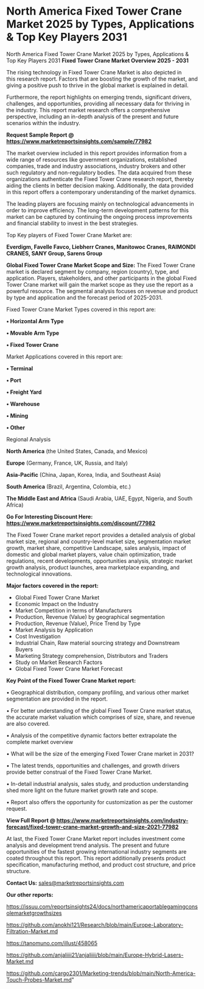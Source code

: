 # North America Fixed Tower Crane Market 2025 by Types, Applications & Top Key Players 2031
North America Fixed Tower Crane Market 2025 by Types, Applications & Top Key Players 2031
<Strong> Fixed Tower Crane Market Overview 2025 - 2031</strong>

The rising technology in Fixed Tower Crane Market is also depicted in this research report. Factors that are boosting the growth of the market, and giving a positive push to thrive in the global market is explained in detail.

Furthermore, the report highlights on emerging trends, significant drivers, challenges, and opportunities, providing all necessary data for thriving in the industry. This report market research offers a comprehensive perspective, including an in-depth analysis of the present and future scenarios within the industry.

<strong>Request Sample Report @ <a href=https://www.marketreportsinsights.com/sample/77982>https://www.marketreportsinsights.com/sample/77982</a></strong>

The market overview included in this report provides information from a wide range of resources like government organizations, established companies, trade and industry associations, industry brokers and other such regulatory and non-regulatory bodies. The data acquired from these organizations authenticate the Fixed Tower Crane research report, thereby aiding the clients in better decision making. Additionally, the data provided in this report offers a contemporary understanding of the market dynamics.

The leading players are focusing mainly on technological advancements in order to improve efficiency. The long-term development patterns for this market can be captured by continuing the ongoing process improvements and financial stability to invest in the best strategies.

Top Key players of Fixed Tower Crane Market are:

<strong>Everdigm, Favelle Favco, Liebherr Cranes, Manitowoc Cranes, RAIMONDI CRANES, SANY Group, Sarens Group</strong>

<strong><b>Global Fixed Tower Crane Market Scope and Size:</b></strong>
The Fixed Tower Crane market is declared segment by company, region (country), type, and application. Players, stakeholders, and other participants in the global Fixed Tower Crane market will gain the market scope as they use the report as a powerful resource. The segmental analysis focuses on revenue and product by type and application and the forecast period of 2025-2031.

Fixed Tower Crane Market Types covered in this report are:

<strong>• Horizontal Arm Type

• Movable Arm Type

• Fixed Tower Crane</strong>

Market Applications covered in this report are:

<strong>• Terminal

• Port

• Freight Yard

• Warehouse

• Mining

• Other</strong> 

Regional Analysis

<strong>North America</strong> (the United States, Canada, and Mexico)

<strong>Europe</strong> (Germany, France, UK, Russia, and Italy)

<strong>Asia-Pacific</strong> (China, Japan, Korea, India, and Southeast Asia)

<strong>South America</strong> (Brazil, Argentina, Colombia, etc.)

<strong>The Middle East and Africa</strong> (Saudi Arabia, UAE, Egypt, Nigeria, and South Africa)

<strong>Go For Interesting Discount Here: <a href=https://www.marketreportsinsights.com/discount/77982>https://www.marketreportsinsights.com/discount/77982</a></strong>

The Fixed Tower Crane market report provides a detailed analysis of global market size, regional and country-level market size, segmentation market growth, market share, competitive Landscape, sales analysis, impact of domestic and global market players, value chain optimization, trade regulations, recent developments, opportunities analysis, strategic market growth analysis, product launches, area marketplace expanding, and technological innovations.

<strong><b>Major factors covered in the report:</b></strong>
<ul>
  <li>Global Fixed Tower Crane Market </li>
  <li>Economic Impact on the Industry</li>
  <li>Market Competition in terms of Manufacturers</li>
  <li>Production, Revenue (Value) by geographical segmentation</li>
  <li>Production, Revenue (Value), Price Trend by Type</li>
  <li>Market Analysis by Application</li>
  <li>Cost Investigation</li>
  <li>Industrial Chain, Raw material sourcing strategy and Downstream Buyers</li>
  <li>Marketing Strategy comprehension, Distributors and Traders</li>
  <li>Study on Market Research Factors</li>
  <li>Global Fixed Tower Crane Market Forecast</li>
</ul>

<strong><b>Key Point of the Fixed Tower Crane Market report:</b></strong>

• Geographical distribution, company profiling, and various other market segmentation are provided in the report.

• For better understanding of the global Fixed Tower Crane market status, the accurate market valuation which comprises of size, share, and revenue are also covered.

• Analysis of the competitive dynamic factors better extrapolate the complete market overview

• What will be the size of the emerging Fixed Tower Crane market in 2031?

• The latest trends, opportunities and challenges, and growth drivers provide better construal of the Fixed Tower Crane Market.

• In-detail industrial analysis, sales study, and production understanding shed more light on the future market growth rate and scope.

• Report also offers the opportunity for customization as per the customer request.

<strong><b>View Full Report @ <a href=https://www.marketreportsinsights.com/industry-forecast/fixed-tower-crane-market-growth-and-size-2021-77982>https://www.marketreportsinsights.com/industry-forecast/fixed-tower-crane-market-growth-and-size-2021-77982</a></b></strong>


At last, the Fixed Tower Crane Market report includes investment come analysis and development trend analysis. The present and future opportunities of the fastest growing international industry segments are coated throughout this report. This report additionally presents product specification, manufacturing method, and product cost structure, and price structure.

<strong>Contact Us:</strong>
sales@marketreportsinsights.com

<strong>Our other reports:</strong>

<a href=https://issuu.com/reportsinsights24/docs/northamericaportablegamingconsolemarketgrowthsizes>https://issuu.com/reportsinsights24/docs/northamericaportablegamingconsolemarketgrowthsizes</a>

<a href=https://github.com/anokhi121/Research/blob/main/Europe-Laboratory-Filtration-Market.md>https://github.com/anokhi121/Research/blob/main/Europe-Laboratory-Filtration-Market.md</a>

<a href=https://tanomuno.com/illust/458065>https://tanomuno.com/illust/458065</a>

<a href=https://github.com/anjaliiii21/anjaliiii/blob/main/Europe-Hybrid-Lasers-Market.md>https://github.com/anjaliiii21/anjaliiii/blob/main/Europe-Hybrid-Lasers-Market.md</a>

<a href=https://github.com/cargo2301/Marketing-trends/blob/main/North-America-Touch-Probes-Market.md>https://github.com/cargo2301/Marketing-trends/blob/main/North-America-Touch-Probes-Market.md</a>"
